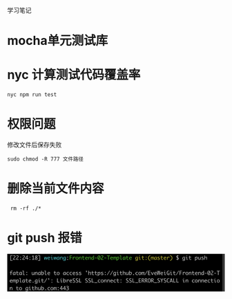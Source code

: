 学习笔记

# mocha单元测试库

# nyc 计算测试代码覆盖率

```
nyc npm run test
```

# 权限问题
修改文件后保存失败

```
sudo chmod -R 777 文件路径
```

# 删除当前文件内容

```
 rm -rf ./*
```

# git push 报错

![](./img/push-error.png)